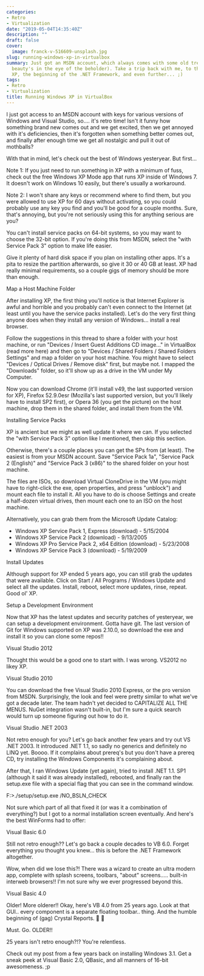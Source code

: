 ```yaml
---
categories:
- Retro
- Virtualization
date: "2019-05-04T14:35:40Z"
description: ""
draft: false
cover:
  image: franck-v-516609-unsplash.jpg
slug: running-windows-xp-in-virtualbox
summary: Just got an MSDN account, which always comes with some old treasures (hey,
  beauty's in the eye of the beholder). Take a trip back with me, to the days of Windows
  XP, the beginning of the .NET Framework, and even further... ;)
tags:
- Retro
- Virtualization
title: Running Windows XP in VirtualBox
---
```



I just got access to an MSDN account with keys for various versions of Windows and Visual Studio, so.... it's retro time! Isn't it funny how something brand new comes out and we get excited, then we get annoyed with it's deficiencies, then it's forgotten when something better comes out, and finally after enough time we get all nostalgic and pull it out of mothballs?

With that in mind, let's check out the best of Windows yesteryear. But first...

Note 1: If you just need to run something in XP with a minimum of fuss, check out the free Windows XP Mode app that runs XP inside of Windows 7. It doesn't work on Windows 10 easily, but there's usually a workaround.

Note 2: I won't share any keys or recommend where to find them, but you were allowed to use XP for 60 days without activating, so you could probably use any key you find and you'll be good for a couple months. Sure, that's annoying, but you're not seriously using this for anything serious are you?

You can't install service packs on 64-bit systems, so you may want to choose the 32-bit option. If you're doing this from MSDN, select the "with Service Pack 3" option to make life easier.

Give it plenty of hard disk space if you plan on installing other apps. It's a pita to resize the partition afterwards, so give it 30 or 40 GB at least. XP had really minimal requirements, so a couple gigs of memory should be more than enough.


Map a Host Machine Folder

After installing XP, the first thing you'll notice is that Internet Explorer is awful and horrible and you probably can't even connect to the Internet (at least until you have the service packs installed). Let's do the very first thing anyone does when they install any version of Windows... install a real browser.

Follow the suggestions in this thread to share a folder with your host machine, or run "Devices / Insert Guest Additions CD image..." in VirtualBox (read more here) and then go to "Devices / Shared Folders / Shared Folders Settings" and map a folder on your host machine. You might have to select "Devices / Optical Drives / Remove disk" first, but maybe not. I mapped the "Downloads" folder, so it'll show up as a drive in the VM under My Computer.

Now you can download Chrome (it'll install v49, the last supported version for XP), Firefox 52.9.0esr (Mozilla's last supported version, but you'll likely have to install SP2 first), or Opera 36 (you get the picture) on the host machine, drop them in the shared folder, and install them from the VM.


Installing Service Packs

XP is ancient but we might as well update it where we can. If you selected the "with Service Pack 3" option like I mentioned, then skip this section.

Otherwise, there's a couple places you can get the SPs from (at least). The easiest is from your MSDN account. Save "Service Pack 1a", "Service Pack 2 (English)" and "Service Pack 3 (x86)" to the shared folder on your host machine.

The files are ISOs, so download Virtual CloneDrive in the VM (you might have to right-click the exe, open properties, and press "unblock") and mount each file to install it. All you have to do is choose Settings and create a half-dozen virtual drives, then mount each one to an ISO on the host machine.

Alternatively, you can grab them from the Microsoft Update Catalog:

 * Windows XP Service Pack 1, Express (download) - 5/15/2004
 * Windows XP Service Pack 2 (download) - 9/13/2005
 * Windows XP Pro Service Pack 2, x64 Edition (download) - 5/23/2008
 * Windows XP Service Pack 3 (download) - 5/19/2009


Install Updates

Although support for XP ended 5 years ago, you can still grab the updates that were available. Click on Start / All Programs / Windows Update and select all the updates. Install, reboot, select more updates, rinse, repeat. Good ol' XP.


Setup a Development Environment

Now that XP has the latest updates and security patches of yesteryear, we can setup a development environment. Gotta have git. The last version of Git for Windows supported on XP was 2.10.0, so download the exe and install it so you can clone some repos!!


Visual Studio 2012

Thought this would be a good one to start with. I was wrong. VS2012 no likey XP.


Visual Studio 2010

You can download the free Visual Studio 2010 Express, or the pro version from MSDN. Surprisingly, the look and feel were pretty similar to what we've got a decade later. The team hadn't yet decided to CAPITALIZE ALL THE MENUS. NuGet integration wasn't built-in, but I'm sure a quick search would turn up someone figuring out how to do it.


Visual Studio .NET 2003

Not retro enough for you? Let's go back another few years and try out VS .NET 2003. It introduced .NET 1.1, so sadly no generics and definitely no LINQ yet. Boooo. If it complains about prereq's but you don't have a prereq CD, try installing the Windows Components it's complaining about.

After that, I ran Windows Update (yet again), tried to install .NET 1.1. SP1 (although it said it was already installed), rebooted, and finally ran the setup.exe file with a special flag that you can see in the command window.

F:\>./setup/setup.exe /NO_BSLN_CHECK

Not sure which part of all that fixed it (or was it a combination of everything?) but I got to a normal installation screen eventually. And here's the best WinForms had to offer:


Visual Basic 6.0

Still not retro enough?? Let's go back a couple decades to VB 6.0. Forget everything you thought you knew... this is before the .NET Framework altogether.

Wow, when did we lose this?! There was a wizard to create an ultra modern app, complete with splash screens, toolbars, "about" screens..... built-in interweb browsers!! I'm not sure why we ever progressed beyond this.


Visual Basic 4.0

Older! More olderer!! Okay, here's VB 4.0 from 25 years ago. Look at that GUI.. every component is a separate floating toolbar.. thing. And the humble beginning of (gag) Crystal Reports. 🤢 🤮


Must. Go. OLDER!!

25 years isn't retro enough?!? You're relentless.

Check out my post from a few years back on installing Windows 3.1. Get a sneak peek at Visual Basic 2.0, QBasic, and all manners of 16-bit awesomeness. ;p
